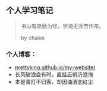 ## 个人学习笔记

> 书山有路勤为径，学海无涯苦作舟。
>
> by chalee

### 个人博客：

- [prettyking.github.io/my-website/](https://prettyking.github.io/my-website/)
- 长风破浪会有时，直挂云帆济沧海
- 本是青灯不归客，却因浊酒恋红尘